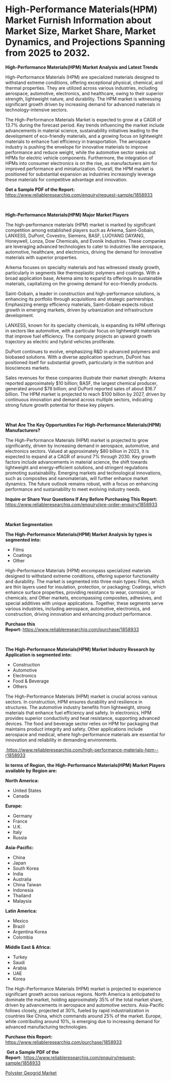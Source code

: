 <p><h1>High-Performance Materials(HPM) Market Furnish Information about Market Size, Market Share, Market Dynamics, and Projections Spanning from 2025 to 2032.</h1></p><p><strong>High-Performance Materials(HPM) Market Analysis and Latest Trends</strong></p>
<p><p>High-Performance Materials (HPM) are specialized materials designed to withstand extreme conditions, offering exceptional physical, chemical, and thermal properties. They are utilized across various industries, including aerospace, automotive, electronics, and healthcare, owing to their superior strength, lightweight nature, and durability. The HPM market is witnessing significant growth driven by increasing demand for advanced materials in technology-intensive sectors. </p><p>The High-Performance Materials Market is expected to grow at a CAGR of 13.7% during the forecast period. Key trends influencing the market include advancements in material science, sustainability initiatives leading to the development of eco-friendly materials, and a growing focus on lightweight materials to enhance fuel efficiency in transportation. The aerospace industry is pushing the envelope for innovative materials to improve performance and reduce weight, while the automotive sector seeks out HPMs for electric vehicle components. Furthermore, the integration of HPMs into consumer electronics is on the rise, as manufacturers aim for improved performance and miniaturization. Overall, the HPM market is positioned for substantial expansion as industries increasingly leverage these materials for competitive advantage and innovation.</p></p>
<p><strong>Get a Sample PDF of the Report:&nbsp;</strong> <a href="https://www.reliableresearchiq.com/enquiry/request-sample/1858933?utm_campaign=2250&utm_medium=2&utm_source=Github&utm_content=ia&utm_term=03022025&utm_id=high-performance-materialshpm">https://www.reliableresearchiq.com/enquiry/request-sample/1858933</a></p>
<p>&nbsp;</p>
<p><strong>High-Performance Materials(HPM) Major Market Players</strong></p>
<p><p>The high-performance materials (HPM) market is marked by significant competition among established players such as Arkema, Saint-Gobain, LANXESS, DuPont, Covestro, Siemens, BASF, LUOYANG DAYANG, Honeywell, Lonza, Dow Chemicals, and Evonik Industries. These companies are leveraging advanced technologies to cater to industries like aerospace, automotive, healthcare, and electronics, driving the demand for innovative materials with superior properties.</p><p>Arkema focuses on specialty materials and has witnessed steady growth, particularly in segments like thermoplastic polymers and coatings. With a broad application base, Arkema aims to expand its offerings in sustainable materials, capitalizing on the growing demand for eco-friendly products.</p><p>Saint-Gobain, a leader in construction and high-performance solutions, is enhancing its portfolio through acquisitions and strategic partnerships. Emphasizing energy efficiency materials, Saint-Gobain expects robust growth in emerging markets, driven by urbanization and infrastructure development.</p><p>LANXESS, known for its specialty chemicals, is expanding its HPM offerings in sectors like automotive, with a particular focus on lightweight materials that improve fuel efficiency. The company projects an upward growth trajectory as electric and hybrid vehicles proliferate.</p><p>DuPont continues to evolve, emphasizing R&D in advanced polymers and biobased solutions. With a diverse application spectrum, DuPont has positioned itself for substantial growth, particularly in the nutrition and biosciences markets.</p><p>Sales revenues for these companies illustrate their market strength: Arkema reported approximately $10 billion; BASF, the largest chemical producer, generated around $78 billion; and DuPont reported sales of about $16.7 billion. The HPM market is projected to reach $100 billion by 2027, driven by continuous innovation and demand across multiple sectors, indicating strong future growth potential for these key players.</p></p>
<p>&nbsp;</p>
<p><strong>What Are The Key Opportunities For High-Performance Materials(HPM) Manufacturers?</strong></p>
<p><p>The High-Performance Materials (HPM) market is projected to grow significantly, driven by increasing demand in aerospace, automotive, and electronics sectors. Valued at approximately $80 billion in 2023, it is expected to expand at a CAGR of around 7% through 2030. Key growth factors include advancements in material science, the shift towards lightweight and energy-efficient solutions, and stringent regulations promoting sustainability. Emerging markets and technological innovations, such as composites and nanomaterials, will further enhance market dynamics. The future outlook remains robust, with a focus on enhancing performance and sustainability to meet evolving industry needs.</p></p>
<p><strong>Inquire or Share Your Questions If Any Before Purchasing This Report:</strong> <a href="https://www.reliableresearchiq.com/enquiry/pre-order-enquiry/1858933?utm_campaign=2250&utm_medium=2&utm_source=Github&utm_content=ia&utm_term=03022025&utm_id=high-performance-materialshpm">https://www.reliableresearchiq.com/enquiry/pre-order-enquiry/1858933</a></p>
<p>&nbsp;</p>
<p><strong>Market Segmentation</strong></p>
<p><strong>The High-Performance Materials(HPM) Market Analysis by types is segmented into:</strong></p>
<p><ul><li>Films</li><li>Coatings</li><li>Other</li></ul></p>
<p><p>High-Performance Materials (HPM) encompass specialized materials designed to withstand extreme conditions, offering superior functionality and durability. The market is segmented into three main types: Films, which are thin layers used for insulation, protection, or packaging; Coatings, which enhance surface properties, providing resistance to wear, corrosion, or chemicals; and Other markets, encompassing composites, adhesives, and special additives with unique applications. Together, these segments serve various industries, including aerospace, automotive, electronics, and construction, driving innovation and enhancing product performance.</p></p>
<p><strong>Purchase this Report:&nbsp;</strong><a href="https://www.reliableresearchiq.com/purchase/1858933?utm_campaign=2250&utm_medium=2&utm_source=Github&utm_content=ia&utm_term=03022025&utm_id=high-performance-materialshpm">https://www.reliableresearchiq.com/purchase/1858933</a></p>
<p>&nbsp;</p>
<p><strong>The High-Performance Materials(HPM) Market Industry Research by Application is segmented into:</strong></p>
<p><ul><li>Construction</li><li>Automotive</li><li>Electronics</li><li>Food & Beverage</li><li>Others</li></ul></p>
<p><p>The High-Performance Materials (HPM) market is crucial across various sectors. In construction, HPM ensures durability and resilience in structures. The automotive industry benefits from lightweight, strong materials that enhance fuel efficiency and safety. In electronics, HPM provides superior conductivity and heat resistance, supporting advanced devices. The food and beverage sector relies on HPM for packaging that maintains product integrity and safety. Other applications include aerospace and medical, where high-performance materials are essential for innovation and reliability in demanding environments.</p></p>
<p><a href="https://www.reliableresearchiq.com/high-performance-materials-hpm--r1858933?utm_campaign=2250&utm_medium=2&utm_source=Github&utm_content=ia&utm_term=03022025&utm_id=high-performance-materialshpm">&nbsp;https://www.reliableresearchiq.com/high-performance-materials-hpm--r1858933</a></p>
<p><strong>In terms of Region, the High-Performance Materials(HPM) Market Players available by Region are:</strong></p>
<p>
    <p> <strong> North America: </strong>
        <ul>
            <li>United States</li>
            <li>Canada</li>
        </ul>
        </p> 
    <p> <strong> Europe: </strong>
        <ul>
            <li>Germany</li>
            <li>France</li>
            <li>U.K.</li>
            <li>Italy</li>
            <li>Russia</li>
        </ul>
        </p> 
    <p> <strong> Asia-Pacific: </strong>
        <ul>
            <li>China</li>
            <li>Japan</li>
            <li>South Korea</li>
            <li>India</li>
            <li>Australia</li>
            <li>China Taiwan</li>
            <li>Indonesia</li>
            <li>Thailand</li>
            <li>Malaysia</li>
        </ul>
        </p> 
    <p> <strong> Latin America: </strong>
        <ul>
            <li>Mexico</li>
            <li>Brazil</li>
            <li>Argentina Korea</li>
            <li>Colombia</li>
        </ul>
        </p> 
    <p> <strong> Middle East & Africa: </strong>
        <ul>
            <li>Turkey</li>
            <li>Saudi</li>
            <li>Arabia</li>
            <li>UAE</li>
            <li>Korea</li>
        </ul>
    </p>
    </p>
<p><p>The High-Performance Materials (HPM) market is projected to experience significant growth across various regions. North America is anticipated to dominate the market, holding approximately 35% of the total market share, driven by advancements in aerospace and automotive sectors. Asia-Pacific follows closely, projected at 30%, fueled by rapid industrialization in countries like China, which commands around 25% of the market. Europe, while contributing around 10%, is emerging due to increasing demand for advanced manufacturing technologies.</p></p>
<p><strong>Purchase this Report: </strong><a href="https://www.reliableresearchiq.com/purchase/1858933?utm_campaign=2250&utm_medium=2&utm_source=Github&utm_content=ia&utm_term=03022025&utm_id=high-performance-materialshpm">https://www.reliableresearchiq.com/purchase/1858933</a></p>
<p>&nbsp;<strong>Get a Sample PDF of the Report:&nbsp;&nbsp;</strong><a href="https://www.reliableresearchiq.com/enquiry/request-sample/1858933?utm_campaign=2250&utm_medium=2&utm_source=Github&utm_content=ia&utm_term=03022025&utm_id=high-performance-materialshpm">https://www.reliableresearchiq.com/enquiry/request-sample/1858933</a></p>
<p><strong></strong></p>
<p><p><a href="https://github.com/tambraunrue691969/Market-Research-Report-List-1/blob/main/polyster-geogrid-market.md?utm_campaign=2250&utm_medium=2&utm_source=Github&utm_content=ia&utm_term=03022025&utm_id=high-performance-materialshpm">Polyster Geogrid Market</a></p></p>